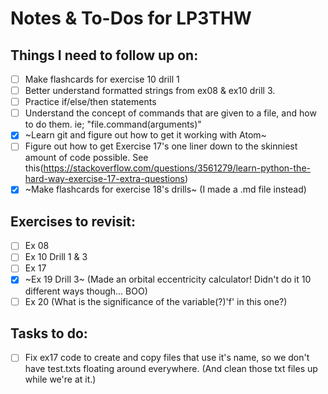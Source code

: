 # Notes & To-Dos for LP3THW
## Things I need to follow up on:
- [ ] Make flashcards for exercise 10 drill 1
- [ ] Better understand formatted strings from ex08 & ex10 drill 3.
- [ ] Practice if/else/then statements
- [ ] Understand the concept of commands that are given to a file, and how to do them. ie; "file.command(arguments)"
- [X] ~Learn git and figure out how to get it working with Atom~
- [ ] Figure out how to get Exercise 17's one liner down to the skinniest amount of code possible.
See this(https://stackoverflow.com/questions/3561279/learn-python-the-hard-way-exercise-17-extra-questions)
- [X] ~Make flashcards for exercise 18's drills~ (I made a .md file instead)

## Exercises to revisit:
- [ ] Ex 08
- [ ] Ex 10 Drill 1 & 3
- [ ] Ex 17
- [X] ~Ex 19 Drill 3~ (Made an orbital eccentricity calculator! Didn't do it 10 different ways though... BOO)
- [ ] Ex 20 (What is the significance of the variable(?)'f' in this one?)

## Tasks to do:
- [ ] Fix ex17 code to create and copy files that use it's name, so we don't have test.txts floating around everywhere. (And clean those txt files up while we're at it.)
